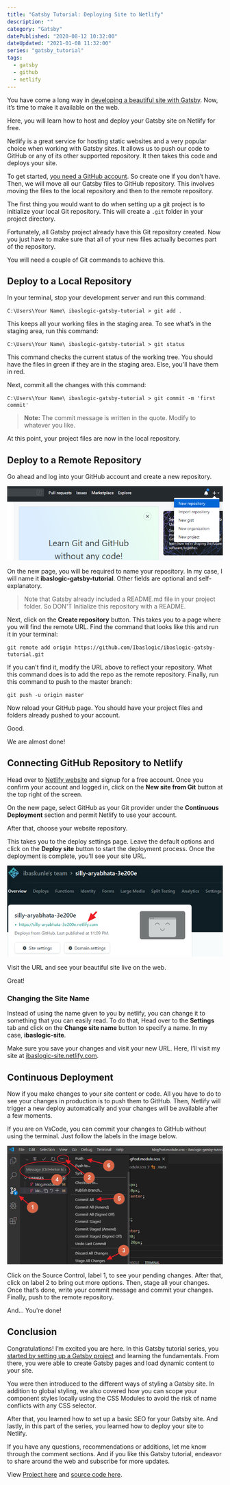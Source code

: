 ```yaml
---
title: "Gatsby Tutorial: Deploying Site to Netlify"
description: ""
category: "Gatsby"
datePublished: "2020-08-12 10:32:00"
dateUpdated: "2021-01-08 11:32:00"
series: "gatsby_tutorial"
tags:
  - gatsby
  - github
  - netlify
---
```


You have come a long way in [developing a beautiful site with Gatsby](/gatsby-tutorial-from-scratch-for-beginners/ "Gatsby tutorial"). Now, it’s time to make it available on the web.

Here, you will learn how to host and deploy your Gatsby site on Netlify for free.

Netlify is a great service for hosting static websites and a very popular choice when working with Gatsby sites. It allows us to push our code to GitHub or any of its other supported repository. It then takes this code and deploys your site.

To get started, [you need a GitHub account](https://github.com/ "GitHub account"). So create one if you don’t have. Then, we will move all our Gatsby files to GitHub repository. This involves moving the files to the local repository and then to the remote repository.

The first thing you would want to do when setting up a git project is to initialize your local Git repository. This will create a `.git` folder in your project directory.

Fortunately, all Gatsby project already have this Git repository created. Now you just have to make sure that all of your new files actually becomes part of the repository.

You will need a couple of Git commands to achieve this.

## Deploy to a Local Repository

In your terminal, stop your development server and run this command:

```
C:\Users\Your Name\ ibaslogic-gatsby-tutorial > git add .
```

This keeps all your working files in the staging area. To see what’s in the staging area, run this command:

```
C:\Users\Your Name\ ibaslogic-gatsby-tutorial > git status
```

This command checks the current status of the working tree. You should have the files in green if they are in the staging area. Else, you'll have them in red.

Next, commit all the changes with this command:

```
C:\Users\Your Name\ ibaslogic-gatsby-tutorial > git commit -m 'first commit'
```

> **Note:** The commit message is written in the quote. Modify to whatever you like.

At this point, your project files are now in the local repository.

## Deploy to a Remote Repository

Go ahead and log into your GitHub account and create a new repository.

![github repo](./images/github-repo.png)

On the new page, you will be required to name your repository. In my case, I will name it **ibaslogic-gatsby-tutorial**. Other fields are optional and self-explanatory.

> Note that Gatsby already included a README.md file in your project folder. So DON'T Initialize this repository with a README.

Next, click on the **Create repository** button. This takes you to a page where you will find the remote URL. Find the command that looks like this and run it in your terminal:

```
git remote add origin https://github.com/Ibaslogic/ibaslogic-gatsby-tutorial.git
```

If you can’t find it, modify the URL above to reflect your repository. What this command does is to add the repo as the remote repository. Finally, run this command to push to the master branch:

```
git push -u origin master
```

Now reload your GitHub page. You should have your project files and folders already pushed to your account.

Good.

We are almost done!

## Connecting GitHub Repository to Netlify

Head over to [Netlify website](https://www.netlify.com/ "Netlify site") and signup for a free account. Once you confirm your account and logged in, click on the **New site from Git** button at the top right of the screen.

On the new page, select GitHub as your Git provider under the **Continuous Deployment** section and permit Netlify to use your account.

After that, choose your website repository.

This takes you to the deploy settings page. Leave the default options and click on the **Deploy site** button to start the deployment process.
Once the deployment is complete, you’ll see your site URL.

![netlify site url](./images/site-url.png)

Visit the URL and see your beautiful site live on the web.

Great!

### Changing the Site Name

Instead of using the name given to you by netlify, you can change it to something that you can easily read. To do that, Head over to the **Settings** tab and click on the **Change site name** button to specify a name. In my case, **ibaslogic-site**.

Make sure you save your changes and visit your new URL. Here, I’ll visit my site at [ibaslogic-site.netlify.com](https://ibaslogic-site.netlify.com/ "Netlify site").

## Continuous Deployment

Now if you make changes to your site content or code. All you have to do to see your changes in production is to push them to GitHub. Then, Netlify will trigger a new deploy automatically and your changes will be available after a few moments.

If you are on VsCode, you can commit your changes to GitHub without using the terminal. Just follow the labels in the image below.

![Continuous deployment](./images/continuous-deployment.png)

Click on the Source Control, label 1, to see your pending changes. After that, click on label 2 to bring out more options. Then, stage all your changes. Once that’s done, write your commit message and commit your changes. Finally, push to the remote repository.

And... You're done!

## Conclusion

Congratulations! I’m excited you are here. In this Gatsby tutorial series, you [started by setting up a Gatsby project](/gatsby-tutorial-from-scratch-for-beginners/ "Gatsby tutorial") and learning the fundamentals. From there, you were able to create Gatsby pages and load dynamic content to your site.

You were then introduced to the different ways of styling a Gatsby site. In addition to global styling, we also covered how you can scope your component styles locally using the CSS Modules to avoid the risk of name conflicts with any CSS selector.

After that, you learned how to set up a basic SEO for your Gatsby site. And lastly, in this part of the series, you learned how to deploy your site to Netlify.

If you have any questions, recommendations or additions, let me know through the comment sections. And if you like this Gatsby tutorial, endeavor to share around the web and subscribe for more updates.

View [Project here](https://ibaslogic-site.netlify.com/ "Gatsby project") and [source code here](https://github.com/Ibaslogic/ibaslogic-gatsby-tutorial "Ibaslogic GitHub repo").
